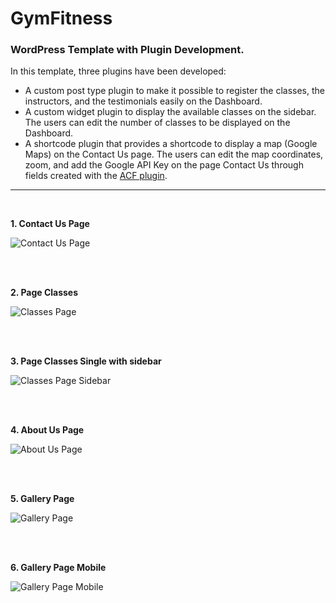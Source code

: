 # GymFitness

### WordPress Template with Plugin Development.

In this template, three plugins have been developed:

* A custom post type plugin to make it possible to register the classes, the instructors, and the testimonials easily on the Dashboard. 
* A custom widget plugin to display the available classes on the sidebar. The users can edit the number of classes to be displayed on the Dashboard.
* A shortcode plugin that provides a shortcode to display a map (Google Maps) on the Contact Us page. The users can edit the map coordinates, zoom, and add the Google API Key on the page Contact Us through fields created with the [ACF plugin](https://www.advancedcustomfields.com/blog/google-maps-api-settings/).

---

<br/>


**1. Contact Us Page**

![Contact Us Page](/project-images-github/contact-us-page.png)


<br/>
<br/>

**2. Page Classes**

![Classes Page](/project-images-github/page-classes-desktop.png)


<br/>
<br/>

**3. Page Classes Single with sidebar**

![Classes Page Sidebar](/project-images-github/classes-sidebar.png)


<br/>
<br/>

**4. About Us Page**

![About Us Page](/project-images-github/about-us-gymfitness.png)


<br/>
<br/>

**5. Gallery Page**

![Gallery Page](/project-images-github/gallery-page.png)


<br/>
<br/>

**6. Gallery Page Mobile**

![Gallery Page Mobile](/project-images-github/gallery-mobile.png)

